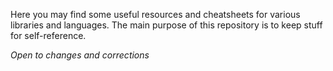 Here you may find some useful resources and cheatsheets for various libraries and languages. The main purpose of this repository is to keep stuff for self-reference.

*Open to changes and corrections*
